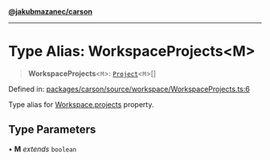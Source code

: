 [**@jakubmazanec/carson**](../README.md)

---

# Type Alias: WorkspaceProjects\<M\>

> **WorkspaceProjects**\<`M`\>: [`Project`](../classes/Project.md)\<`M`\>[]

Defined in:
[packages/carson/source/workspace/WorkspaceProjects.ts:6](https://github.com/jakubmazanec/tools/blob/40ba1fb8bbde716fbe797d7886fffe14521e098a/packages/carson/source/workspace/WorkspaceProjects.ts#L6)

Type alias for [Workspace.projects](../classes/Workspace.md#projects) property.

## Type Parameters

• **M** _extends_ `boolean`
